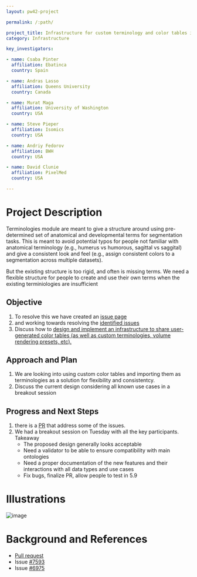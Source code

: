 ```yaml
---
layout: pw42-project

permalink: /:path/

project_title: Infrastructure for custom terminology and color tables in Slicer
category: Infrastructure

key_investigators:

- name: Csaba Pinter
  affiliation: Ebatinca
  country: Spain

- name: Andras Lasso
  affiliation: Queens University
  country: Canada

- name: Murat Maga
  affiliation: University of Washington
  country: USA

- name: Steve Pieper
  affiliation: Isomics
  country: USA

- name: Andriy Fedorov
  affiliation: BWH
  country: USA

- name: David Clunie
  affiliation: PixelMed
  country: USA

---
```


# Project Description

<!-- Add a short paragraph describing the project. -->


Terminologies module are meant to give a structure around using pre-determined set of anatomical and developmental terms for segmentation tasks. This is meant to avoid potential typos for people not familiar with anatomical terminology (e.g., humerus vs humorous, sagittal vs saggital) and give a consistent look and feel (e.g., assign consistent colors to a segmentation across multiple datasets). 

But the existing structure is too rigid, and often is missing terms. We need a flexible structure for people to create and use their own terms when the existing terminiologies are insufficient



## Objective

<!-- Describe here WHAT you would like to achieve (what you will have as end result). -->


1. To resolve this we have created an [issue page](https://github.com/Slicer/Slicer/issues/6975)
2. and working towards resolving the [identified issues](https://github.com/Slicer/Slicer/pull/8112)
3. Discuss how to [design and implement an infrastructure to share user-generated color tables (as well as custom terminologies, volume rendering presets, etc).](https://github.com/Slicer/Slicer/issues/6975#issuecomment-2581121209) 

## Approach and Plan

<!-- Describe here HOW you would like to achieve the objectives stated above. -->


1. We are looking into using custom color tables and importing them as terminologies as a solution for flexibility and consistentcy.
2. Discuss the current design considering all known use cases in a breakout session



## Progress and Next Steps

<!-- Update this section as you make progress, describing of what you have ACTUALLY DONE.
     If there are specific steps that you could not complete then you can describe them here, too. -->


1. there is a [PR](https://github.com/Slicer/Slicer/pull/8112) that address some of the issues.
2. We had a breakout session on Tuesday with all the key participants. Takeaway
    * The proposed design generally looks acceptable
    * Need a validator to be able to ensure compatibility with main ontologies
    * Need a proper documentation of the new features and their interactions with all data types and use cases
    * Fix bugs, finalize PR, allow people to test in 5.9


# Illustrations

<!-- Add pictures and links to videos that demonstrate what has been accomplished. -->

![image](https://github.com/user-attachments/assets/7deac812-bc55-4e88-8640-247f89429944)



# Background and References

<!-- If you developed any software, include link to the source code repository.
     If possible, also add links to sample data, and to any relevant publications. -->


* [Pull request](https://github.com/Slicer/Slicer/pull/8112)
* Issue [#7593](https://github.com/Slicer/Slicer/issues/7593)
* Issue [#6975](https://github.com/Slicer/Slicer/issues/6975)

